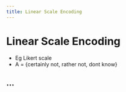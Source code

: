 ```yaml
---
title: Linear Scale Encoding
---
```


# Linear Scale Encoding
- Eg Likert scale
- A = {certainly not, rather not, dont know}

## …

























